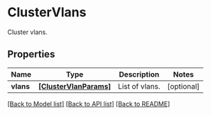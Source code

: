 # ClusterVlans

Cluster vlans.

## Properties
Name | Type | Description | Notes
------------ | ------------- | ------------- | -------------
**vlans** | [**[ClusterVlanParams]**](ClusterVlanParams.md) | List of vlans. | [optional] 

[[Back to Model list]](../README.md#documentation-for-models) [[Back to API list]](../README.md#documentation-for-api-endpoints) [[Back to README]](../README.md)


